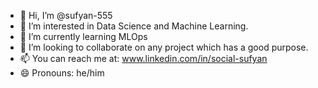 - 👋 Hi, I’m @sufyan-555
- 👀 I’m interested in Data Science and Machine Learning.
- 🌱 I’m currently learning MLOps
- 💞️ I’m looking to collaborate on any project which has a good purpose.
- 📫 You can reach me at: www.linkedin.com/in/social-sufyan
- 😄 Pronouns: he/him

<!---
sufyan-555/sufyan-555 is a ✨ special ✨ repository because its `README.md` (this file) appears on your GitHub profile.
You can click the Preview link to take a look at your changes.
--->
